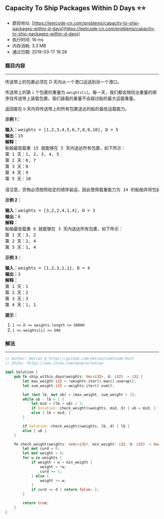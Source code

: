 ## Capacity To Ship Packages Within D Days :star::star:
- 题目地址: [https://leetcode-cn.com/problems/capacity-to-ship-packages-within-d-days](https://leetcode-cn.com/problems/capacity-to-ship-packages-within-d-days)
- 执行时间: 16 ms 
- 内存消耗: 3.3 MB
- 通过日期: 2019-03-17 16:26

### 题目内容
---
<p>传送带上的包裹必须在 D 天内从一个港口运送到另一个港口。</p>

<p>传送带上的第 <code>i</code> 个包裹的重量为 <code>weights[i]</code>。每一天，我们都会按给出重量的顺序往传送带上装载包裹。我们装载的重量不会超过船的最大运载重量。</p>

<p>返回能在 <code>D</code> 天内将传送带上的所有包裹送达的船的最低运载能力。</p>



<p><strong>示例 1：</strong></p>

<pre><strong>输入：</strong>weights = [1,2,3,4,5,6,7,8,9,10], D = 5
<strong>输出：</strong>15
<strong>解释：</strong>
船舶最低载重 15 就能够在 5 天内送达所有包裹，如下所示：
第 1 天：1, 2, 3, 4, 5
第 2 天：6, 7
第 3 天：8
第 4 天：9
第 5 天：10

请注意，货物必须按照给定的顺序装运，因此使用载重能力为 14 的船舶并将包装分成 (2, 3, 4, 5), (1, 6, 7), (8), (9), (10) 是不允许的。 
</pre>

<p><strong>示例 2：</strong></p>

<pre><strong>输入：</strong>weights = [3,2,2,4,1,4], D = 3
<strong>输出：</strong>6
<strong>解释：</strong>
船舶最低载重 6 就能够在 3 天内送达所有包裹，如下所示：
第 1 天：3, 2
第 2 天：2, 4
第 3 天：1, 4
</pre>

<p><strong>示例 3：</strong></p>

<pre><strong>输入：</strong>weights = [1,2,3,1,1], D = 4
<strong>输出：</strong>3
<strong>解释：</strong>
第 1 天：1
第 2 天：2
第 3 天：3
第 4 天：1, 1
</pre>



<p><strong>提示：</strong></p>

<ol>
	<li><code>1 <= D <= weights.length <= 50000</code></li>
	<li><code>1 <= weights[i] <= 500</code></li>
</ol>


### 解法
---
```rust
// Author: Netcan @ https://github.com/netcan/Leetcode-Rust
// Zhihu: https://www.zhihu.com/people/netcan

impl Solution {
    pub fn ship_within_days(weights: Vec<i32>, d: i32) -> i32 {
        let max_weight:i32 = *weights.iter().max().unwrap();
        let sum_weight:i32 = weights.iter().sum();

        let (mut lb, mut ub) = (max_weight, sum_weight + 1);
        while ub - lb > 1 {
            let mid = (lb + ub) / 2;
            if Solution::check_weight(&weights, mid, d) { ub = mid; }
            else { lb = mid; }
        }

        if Solution::check_weight(&weights, lb, d) { lb }
        else { ub }
    }

    fn check_weight(weights: &Vec<i32>, min_weight: i32, d: i32) -> bool {
        let mut curd = 0;
        let mut weight = 0;
        for w in weights {
            if weight + w > min_weight {
                weight = *w;
                curd += 1;
            } else {
                weight += w;
            }
            if curd >= d { return false; };
        }

        return true;
    }
}

```